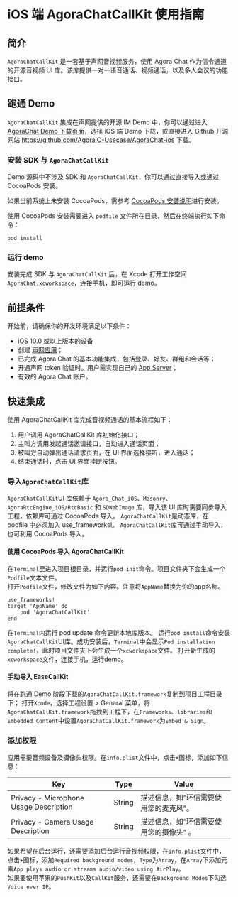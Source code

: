 # iOS 端 AgoraChatCallKit 使用指南

## 简介
`AgoraChatCallKit` 是一套基于声网音视频服务，使用 Agora Chat 作为信令通道的开源音视频 UI 库。该库提供一对一语音通话、视频通话，以及多人会议的功能接口。

## 跑通 Demo 

`AgoraChatCallKit` 集成在声网提供的开源 IM Demo 中，你可以通过进入 [AgoraChat Demo 下载页面](https://www.easemob.com/download/im|)，选择 iOS 端 Demo 下载，或直接进入 Github 开源网站 https://github.com/AgoraIO-Usecase/AgoraChat-ios 下载。  

### 安装 SDK 与 `AgoraChatCallKit`

Demo 源码中不涉及 SDK 和 `AgoraChatCallKit`，你可以通过直接导入或通过 CocoaPods 安装。

如果当前系统上未安装 CocoaPods，需参考 [CocoaPods 安装说明](https://guides.cocoapods.org/using/getting-started.html)进行安装。

使用 CocoaPods 安装需要进入 `podfile` 文件所在目录，然后在终端执行如下命令：

```
pod install
```

### 运行 demo

安装完成 SDK 与 `AgoraChatCallKit` 后，在 Xcode 打开工作空间 `AgoraChat.xcworkspace`，连接手机，即可运行 demo。

## 前提条件

开始前，请确保你的开发环境满足以下条件：

* iOS 10.0 或以上版本的设备  
* 创建 [声网应用](https://docs.agora.io/cn/Video/run_demo_video_call_ios?platform=iOS#1-创建-agora-项目)；      
* 已完成 Agora Chat 的基本功能集成，包括登录、好友、群组和会话等；  
* 开通声网 token 验证时。用户需实现自己的 [App Server](https://github.com/easemob/easemob-im-app)；  
* 有效的 Agora Chat 账户。  

## 快速集成

使用 AgoraChatCallKit 库完成音视频通话的基本流程如下：  
1. 用户调用 AgoraChatCallKit 库初始化接口；  
2. 主叫方调用发起通话邀请接口，自动进入通话页面；  
3. 被叫方自动弹出通话请求页面，在 UI 界面选择接听，进入通话；  
4. 结束通话时，点击 UI 界面挂断按钮。  

### 导入`AgoraChatCallKit`库
`AgoraChatCallKit`UI 库依赖于 `Agora_Chat_iOS`、`Masonry`、`AgoraRtcEngine_iOS/RtcBasic` 和 `SDWebImage` 库，导入该 UI 库时需要同步导入工程，依赖库可通过 CocoaPods 导入。
`AgoraChatCallKit`是动态库，在 podfile 中必须加入 use_frameworks!。
`AgoraChatCallKit`库可通过手动导入，也可利用 CocoaPods 导入。

#### 使用 CocoaPods 导入 AgoraChatCallKit
在`Terminal`里进入项目根目录，并运行`pod init`命令。项目文件夹下会生成一个`Podfile`文本文件。  
打开`Podfile`文件，修改文件为如下内容。注意将`AppName`替换为你的app名称。
```
use_frameworks!
target 'AppName' do
    pod 'AgoraChatCallKit'
end
```
在`Terminal`内运行 pod update 命令更新本地库版本。
运行`pod install`命令安装`AgoraChatCallKit`UI库。成功安装后，`Terminal`中会显示`Pod installation complete!`，此时项目文件夹下会生成一个`xcworkspace`文件。
打开新生成的`xcworkspace`文件，连接手机，运行demo。

#### 手动导入 EaseCallKit

将在跑通 Demo 阶段下载的`AgoraChatCallKit.framework`复制到项目工程目录下；
打开`Xcode`，选择工程设置 > Genaral 菜单，将`AgoraChatCallKit.framework`拖拽到工程下，在`Frameworks`、`libraries`和`Embedded Content`中设置`AgoraChatCallKit.framework`为`Embed & Sign`。

### 添加权限
应用需要音频设备及摄像头权限。在`info.plist`文件中，点击`+`图标，添加如下信息：

| Key | Type | Value|  
| ---- | ---- | ---- |
| Privacy - Microphone Usage Description | String | 描述信息，如“环信需要使用您的麦克风”。 |  
| Privacy - Camera Usage Description | String | 描述信息，如“环信需要使用您的摄像头” 。 |  
如果希望在后台运行，还需要添加后台运行音视频权限，在`info.plist`文件中，点击`+`图标，添加`Required background modes`，`Type`为`Array`，在`Array`下添加元素`App plays audio or streams audio/video using AirPlay`。  
如果要使用苹果的`PushKit`以及`CallKit`服务，还需要在`Background Modes`下勾选`Voice over IP`。
